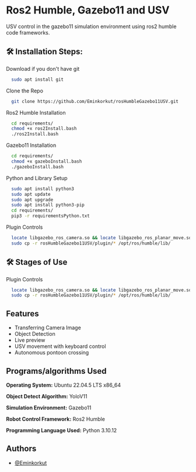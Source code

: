 
# Ros2 Humble, Gazebo11 and USV

USV control in the gazebo11 simulation environment using ros2 humble code frameworks.

<h2>🛠️ Installation Steps:</h2>

<p1>Download if you don't have git</p1>
```bash
  sudo apt install git
```

<p1>Clone the Repo</p1>
```bash
  git clone https://github.com/Eminkorkut/rosHumbleGazebo11USV.git
```

<p1>Ros2 Humble Installation</p1>
```bash
  cd requirements/
  chmod +x ros2Install.bash
  ./ros2Install.bash
```

<p1>Gazebo11 Installation</p1>
```bash
  cd requirements/
  chmod +x gazeboInstall.bash
  ./gazeboInstall.bash
```

<p1>Python and Library Setup</p1>
```bash
  sudo apt install python3
  sudo apt update
  sudo apt upgrade
  sudo apt install python3-pip
  cd requirements/
  pip3 -r requirementsPython.txt
```

<p1>Plugin Controls</p1>
```bash
  locate libgazebo_ros_camera.so && locate libgazebo_ros_planar_move.so ## If the output is blank, use the following command
  sudo cp -r rosHumbleGazebo11USV/plugin/* /opt/ros/humble/lib/
```

<h2>🛠️ Stages of Use</h2>

<p1>Plugin Controls</p1>
```bash
  locate libgazebo_ros_camera.so && locate libgazebo_ros_planar_move.so ## If the output is blank, use the following command
  sudo cp -r rosHumbleGazebo11USV/plugin/* /opt/ros/humble/lib/
```


## Features

- Transferring Camera Image
- Object Detection
- Live preview
- USV movement with keyboard control
- Autonomous pontoon crossing


## Programs/algorithms Used

**Operating System:** Ubuntu 22.04.5 LTS x86_64 

**Object Detect Algorithm:** YoloV11

**Simulation Environment:** Gazebo11

**Robot Control Framework:** Ros2 Humble

**Programming Language Used:** Python 3.10.12


  
## Authors

- [@Eminkorkut](https://github.com/Eminkorkut)

  


    
